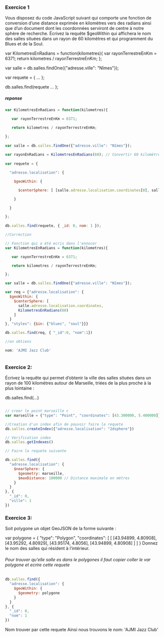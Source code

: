 ### Exercice 1

Vous disposez du code JavaScript suivant qui comporte une fonction de conversion d’une distance exprimée en kilomètres vers des radians ainsi que d’un document dont les coordonnées serviront de centre à notre sphère de recherche. Écrivez la requête $geoWithin qui affichera le nom des salles situées dans un rayon de 60 kilomètres et qui programment du Blues et de la Soul.

var KilometresEnRadians = function(kilometres){ 
   var rayonTerrestreEnKm = 6371; 
   return kilometres / rayonTerrestreEnKm; 
}; 
 
var salle = db.salles.findOne({"adresse.ville": "Nîmes"}); 
 
var requete = { ... }; 
 
db.salles.find(requete ... }; 

##### reponse 
```js
var KilometresEnRadians = function(kilometres){ 

   var rayonTerrestreEnKm = 6371; 

   return kilometres / rayonTerrestreEnKm; 

};
 
var salle = db.salles.findOne({"adresse.ville": "Nîmes"});
 
var rayonEnRadians = KilometresEnRadians(60); // Convertir 60 kilomètres en radians
 
var requete = {

  "adresse.localisation": {

    $geoWithin: {

      $centerSphere: [ [salle.adresse.localisation.coordinates[0], salle.adresse.localisation.coordinates[1]], rayonEnRadians ]

    }

  }

};
 
db.salles.find(requete, { _id: 0, nom: 1 });
```

```js 
//Correction 

// Fonction qui a été ecris dans l'ennocer
var KilometresEnRadians = function(kilometres){ 

   var rayonTerrestreEnKm = 6371; 

   return kilometres / rayonTerrestreEnKm; 

};

var salle = db.salles.findOne({"adresse.ville": "Nîmes"});

var req = {"adresse.localisation": {
  $geoWithin: { 
    $centerSphere: [
      salle.adresse.localisation.coordinates,
      KilometresEnRadians(60)
    ]
  }
}, "styles": {$in: {"blues", "soul"}}}

db.salles.find(req, { "_id":0, "nom":1})

//on obtiens 

nom: 'AJMI Jazz Club' 



```

### Exercice 2:

Écrivez la requête qui permet d’obtenir la ville des salles situées dans un rayon de 100 kilomètres autour de Marseille, triées de la plus proche à la plus lointaine :


 
db.salles.find(...) 
```js

// creer le point marseille c
var marseille = {"type": "Point", "coordinates": [43.300000, 5.400000]} 

//Creation d'un index afin de pouvoir faire la requete 
db.salles.createIndex({"adresse.localisation": "2dsphere"})

// Verification index 
db.salles.getIndexes()

// Faire la requete suivante 

db.salles.find({
  "adresse.localisation": {
    $nearSphere: {
      $geometry: marseille,
      $maxDistance: 100000 // Distance maximale en mètres
    }
  }
}, {
  "_id": 0,
  "ville": 1
})


```


### Exercice 3:

Soit polygone un objet GeoJSON de la forme suivante :

var polygone = { 
     "type": "Polygon", 
     "coordinates": [ 
            [ 
               [43.94899, 4.80908], 
               [43.95292, 4.80929], 
               [43.95174, 4.8056], 
               [43.94899, 4.80908] 
            ] 
     ] 
} 
Donnez le nom des salles qui résident à l’intérieur.

###### Pour trouver qu'elle salle es dans le polygones il faut copier  coller le var polygone et ecrire cette requete
```js
db.salles.find({
  "adresse.localisation": {
    $geoWithin: {
      $geometry: polygone
    }
  }
}, {
  "_id": 0,
  "nom": 1
})

```
Nom trouver par cette requete 
Ainsi nous trouvons le nom: 'AJMI Jazz Club'